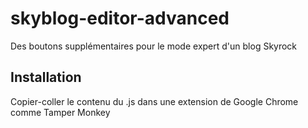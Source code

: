 # skyblog-editor-advanced
Des boutons supplémentaires pour le mode expert d'un blog Skyrock

## Installation
Copier-coller le contenu du .js dans une extension de Google Chrome comme Tamper Monkey 
